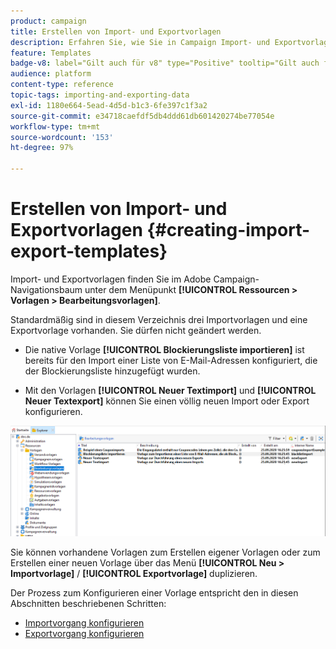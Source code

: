 ```yaml
---
product: campaign
title: Erstellen von Import- und Exportvorlagen
description: Erfahren Sie, wie Sie in Campaign Import- und Exportvorlagen erstellen.
feature: Templates
badge-v8: label="Gilt auch für v8" type="Positive" tooltip="Gilt auch für Campaign v8"
audience: platform
content-type: reference
topic-tags: importing-and-exporting-data
exl-id: 1180e664-5ead-4d5d-b1c3-6fe397c1f3a2
source-git-commit: e34718caefdf5db4ddd61db601420274be77054e
workflow-type: tm+mt
source-wordcount: '153'
ht-degree: 97%

---
```


# Erstellen von Import- und Exportvorlagen {#creating-import-export-templates}



Import- und Exportvorlagen finden Sie im Adobe Campaign-Navigationsbaum unter dem Menüpunkt **[!UICONTROL Ressourcen > Vorlagen > Bearbeitungsvorlagen]**.

Standardmäßig sind in diesem Verzeichnis drei Importvorlagen und eine Exportvorlage vorhanden. Sie dürfen nicht geändert werden.

* Die native Vorlage **[!UICONTROL Blockierungsliste importieren]** ist bereits für den Import einer Liste von E-Mail-Adressen konfiguriert, die der Blockierungsliste hinzugefügt wurden.

* Mit den Vorlagen **[!UICONTROL Neuer Textimport]** und **[!UICONTROL Neuer Textexport]** können Sie einen völlig neuen Import oder Export konfigurieren.

![](assets/s_ncs_user_export_wizard_template_create.png)

Sie können vorhandene Vorlagen zum Erstellen eigener Vorlagen oder zum Erstellen einer neuen Vorlage über das Menü **[!UICONTROL Neu > Importvorlage]** / **[!UICONTROL Exportvorlage]** duplizieren.

Der Prozess zum Konfigurieren einer Vorlage entspricht den in diesen Abschnitten beschriebenen Schritten:

* [Importvorgang konfigurieren](../../platform/using/executing-import-jobs.md)
* [Exportvorgang konfigurieren](../../platform/using/executing-export-jobs.md)
